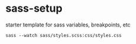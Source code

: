 # sass-setup
starter template for sass variables, breakpoints, etc


`sass --watch sass/styles.scss:css/styles.css`
